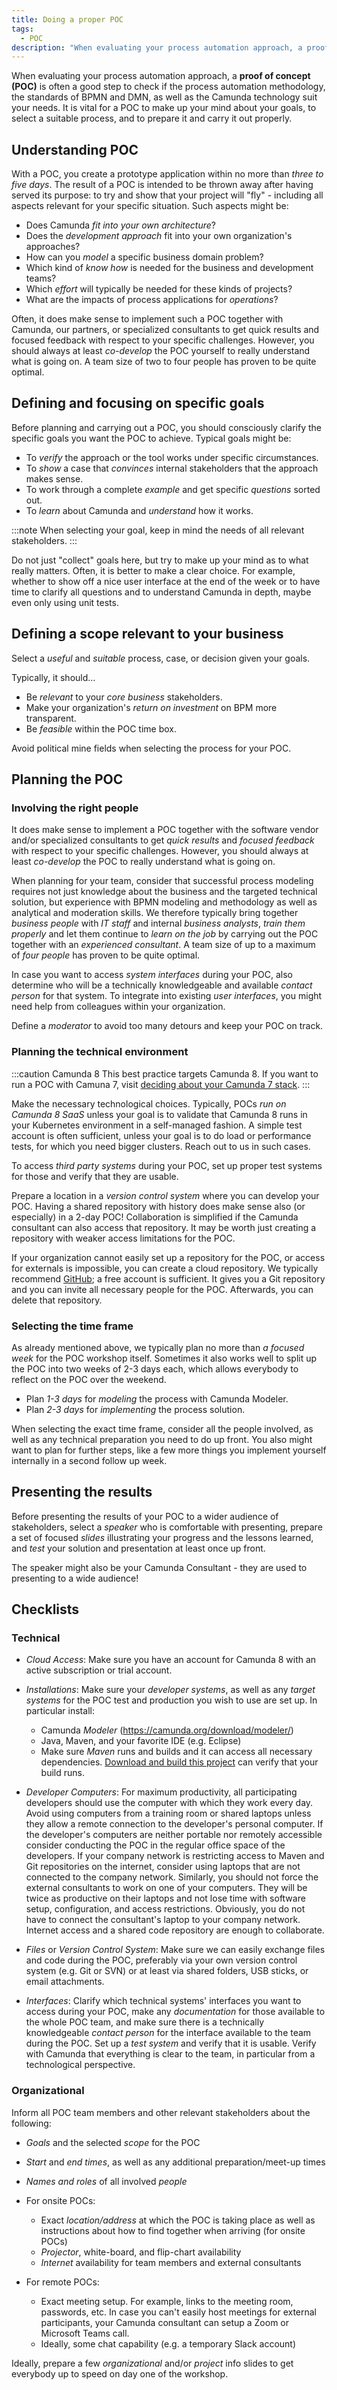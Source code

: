 ```yaml
---
title: Doing a proper POC
tags:
  - POC
description: "When evaluating your process automation approach, a proof of concept helps check if the process automation method and Camunda technology suit your needs."
---
```


When evaluating your process automation approach, a **proof of concept (POC)** is often a good step to check if the process automation methodology, the standards of BPMN and DMN, as well as the Camunda technology suit your needs. It is vital for a POC to make up your mind about your goals, to select a suitable process, and to prepare it and carry it out properly.

## Understanding POC

With a POC, you create a prototype application within no more than _three to five days_. The result of a POC is intended to be thrown away after having served its purpose: to try and show that your project will "fly" - including all aspects relevant for your specific situation. Such aspects might be:

- Does Camunda _fit into your own architecture_?
- Does the _development approach_ fit into your own organization's approaches?
- How can you _model_ a specific business domain problem?
- Which kind of _know how_ is needed for the business and development teams?
- Which _effort_ will typically be needed for these kinds of projects?
- What are the impacts of process applications for _operations_?

Often, it does make sense to implement such a POC together with Camunda, our partners, or specialized consultants to get quick results and focused feedback with respect to your specific challenges. However, you should always at least _co-develop_ the POC yourself to really understand what is going on. A team size of two to four people has proven to be quite optimal.

## Defining and focusing on specific goals

Before planning and carrying out a POC, you should consciously clarify the specific goals you want the POC to achieve. Typical goals might be:

- To _verify_ the approach or the tool works under specific circumstances.
- To _show_ a case that _convinces_ internal stakeholders that the approach makes sense.
- To work through a complete _example_ and get specific _questions_ sorted out.
- To _learn_ about Camunda and _understand_ how it works.

:::note
When selecting your goal, keep in mind the needs of all relevant stakeholders.
:::

Do not just "collect" goals here, but try to make up your mind as to what really matters. Often, it is better to make a clear choice. For example, whether to show off a nice user interface at the end of the week or to have time to clarify all questions and to understand Camunda in depth, maybe even only using unit tests.

## Defining a scope relevant to your business

Select a _useful_ and _suitable_ process, case, or decision given your goals.

Typically, it should...

- Be _relevant_ to your _core business_ stakeholders.
- Make your organization's _return on investment_ on BPM more transparent.
- Be _feasible_ within the POC time box.

Avoid political mine fields when selecting the process for your POC.

## Planning the POC

### Involving the right people

It does make sense to implement a POC together with the software vendor and/or specialized consultants to get _quick results_ and _focused feedback_ with respect to your specific challenges. However, you should always at least _co-develop_ the POC to really understand what is going on.

When planning for your team, consider that successful process modeling requires not just knowledge about the business and the targeted technical solution, but experience with BPMN modeling and methodology as well as analytical and moderation skills. We therefore typically bring together _business people_ with _IT staff_ and internal _business analysts_, _train them properly_ and let them continue to _learn on the job_ by carrying out the POC together with an _experienced consultant_. A team size of up to a maximum of _four people_ has proven to be quite optimal.

In case you want to access _system interfaces_ during your POC, also determine who will be a technically knowledgeable and available _contact person_ for that system. To integrate into existing _user interfaces_, you might need help from colleagues within your organization.

Define a _moderator_ to avoid too many detours and keep your POC on track.

### Planning the technical environment

:::caution Camunda 8
This best practice targets Camunda 8. If you want to run a POC with Camuna 7, visit [deciding about your Camunda 7 stack](../../architecture/deciding-about-your-stack-c7/).
:::

Make the necessary technological choices. Typically, POCs _run on Camunda 8 SaaS_ unless your goal is to validate that Camunda 8 runs in your Kubernetes environment in a self-managed fashion. A simple test account is often sufficient, unless your goal is to do load or performance tests, for which you need bigger clusters. Reach out to us in such cases.

To access _third party systems_ during your POC, set up proper test systems for those and verify that they are usable.

Prepare a location in a _version control system_ where you can develop your POC. Having a shared repository with history does make sense also (or especially) in a 2-day POC! Collaboration is simplified if the Camunda consultant can also access that repository. It may be worth just creating a repository with weaker access limitations for the POC.

If your organization cannot easily set up a repository for the POC, or access for externals is impossible, you can create a cloud repository. We typically recommend [GitHub](https://github.com/); a free account is sufficient. It gives you a Git repository and you can invite all necessary people for the POC. Afterwards, you can delete that repository.

### Selecting the time frame

As already mentioned above, we typically plan no more than _a focused week_ for the POC workshop itself. Sometimes it also works well to split up the POC into two weeks of 2-3 days each, which allows everybody to reflect on the POC over the weekend.

- Plan _1-3 days_ for _modeling_ the process with Camunda Modeler.
- Plan _2-3 days_ for _implementing_ the process solution.

When selecting the exact time frame, consider all the people involved, as well as any technical preparation you need to do up front. You also might want to plan for further steps, like a few more things you implement yourself internally in a second follow up week.

## Presenting the results

Before presenting the results of your POC to a wider audience of stakeholders, select a _speaker_ who is comfortable with presenting, prepare a set of focused _slides_ illustrating your progress and the lessons learned, and _test_ your solution and presentation at least once up front.

The speaker might also be your Camunda Consultant - they are used to presenting to a wide audience!

## Checklists

### Technical

- _Cloud Access_: Make sure you have an account for Camunda 8 with an active subscription or trial account.

- _Installations_: Make sure your _developer systems_, as well as any _target systems_ for the POC test and production you wish to use are set up. In particular install:

  - Camunda _Modeler_ (https://camunda.org/download/modeler/)
  - Java, Maven, and your favorite IDE (e.g. Eclipse)
  - Make sure _Maven_ runs and builds and it can access all necessary dependencies. [Download and build this project](https://github.com/camunda/camunda-platform-tutorials/tree/main/orchestrate-microservices/worker-java) can verify that your build runs.

- _Developer Computers_: For maximum productivity, all participating developers should use the computer with which they work every day. Avoid using computers from a training room or shared laptops unless they allow a remote connection to the developer's personal computer. If the developer's computers are neither portable nor remotely accessible consider conducting the POC in the regular office space of the developers. If your company network is restricting access to Maven and Git repositories on the internet, consider using laptops that are not connected to the company network. Similarly, you should not force the external consultants to work on one of your computers. They will be twice as productive on their laptops and not lose time with software setup, configuration, and access restrictions. Obviously, you do not have to connect the consultant's laptop to your company network. Internet access and a shared code repository are enough to collaborate.

- _Files_ or _Version Control System_: Make sure we can easily exchange files and code during the POC, preferably via your own version control system (e.g. Git or SVN) or at least via shared folders, USB sticks, or email attachments.

- _Interfaces_: Clarify which technical systems' interfaces you want to access during your POC, make any _documentation_ for those available to the whole POC team, and make sure there is a technically knowledgeable _contact person_ for the interface available to the team during the POC. Set up a _test system_ and verify that it is usable. Verify with Camunda that everything is clear to the team, in particular from a technological perspective.

### Organizational

Inform all POC team members and other relevant stakeholders about the following:

- _Goals_ and the selected _scope_ for the POC
- _Start_ and _end times_, as well as any additional preparation/meet-up times
- _Names and roles_ of all involved _people_

- For onsite POCs:

  - Exact _location/address_ at which the POC is taking place as well as instructions about how to find together when arriving (for onsite POCs)
  - _Projector_, white-board, and flip-chart availability
  - _Internet_ availability for team members and external consultants

- For remote POCs:
  - Exact meeting setup. For example, links to the meeting room, passwords, etc. In case you can't easily host meetings for external participants, your Camunda consultant can setup a Zoom or Microsoft Teams call.
  - Ideally, some chat capability (e.g. a temporary Slack account)

Ideally, prepare a few _organizational_ and/or _project_ info slides to get everybody up to speed on day one of the workshop.
